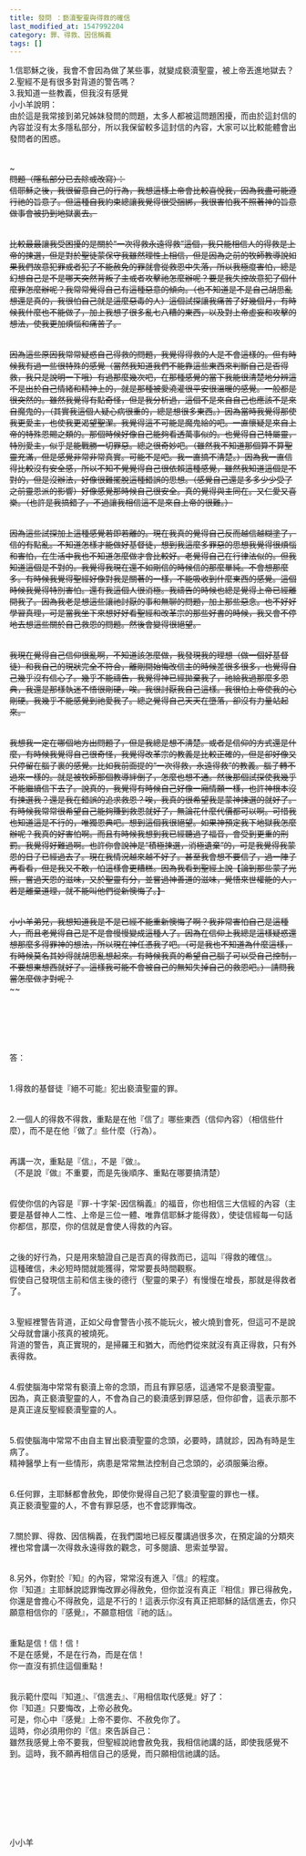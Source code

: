 ```yaml
---
title: 發問 ：褻瀆聖靈與得救的確信
last_modified_at: 1547992204
category: 罪、得救、因信稱義
tags: []
---
```


1.信耶穌之後，我會不會因為做了某些事，就變成褻瀆聖靈，被上帝丟進地獄去？<br>2.聖經不是有很多對背道的警告嗎？<br>3.我知道一些教義，但我沒有感覺<br><!--more-->小小羊說明：<br>由於這是我常接到弟兄姊妹發問的問題，太多人都被這問題困擾，而由於這封信的內容並沒有太多隱私部分，所以我保留較多這封信的內容，大家可以比較能體會出發問者的困惑。<br><br><br>~~~~~~~~~~~~~~~~~~~~~~~<br>問題（隱私部分已去除或改寫）：<br>信耶穌之後，我很留意自己的行為，我想這樣上帝會比較喜悅我，因為我盡可能遵行祂的旨意了。但這種自我約束總讓我覺得很受捆綁，我很害怕我不照著神的旨意做事會被扔到地獄裏去。<br><br><br>比較最最讓我受困擾的是關於“一次得救永遠得救”這個，我只能相信人的得救是上帝的揀選，但是對於聖徒蒙保守我雖然理性上相信，但是因為之前的牧師教導說如果我們故意犯罪或者犯了不能赦免的罪就會從救恩中失落，所以我極度害怕，總是幻想自己是不是哪天突然背叛了主或者攻擊祂怎麼辦呢？要是我失控故意犯了個什麼罪怎麼辦呢？我常常覺得自己有這種惡意的傾向。（也不知道是不是自己胡思亂想還是真的，我很怕自己就是這麼惡毒的人）這個試探讓我痛苦了好幾個月，有時候我什麼也不能做了，加上我想了很多亂七八糟的東西，以及對上帝虛妄和攻擊的想法，使我更加煩惱和痛苦了。<br><br><br>因為這些原因我常常疑惑自己得救的問題，我覺得得救的人是不會這樣的。但有時候我有過一些很特殊的感覺（當然我知道我們不能靠這些東西來判斷自己是否得救，我只是說明一下哦）有過那麼幾次吧，在那種感覺的當下我能很清楚地分辨這不是出於自己情緒和精神上的，就是那種被愛澆灌很平安很溫暖的感覺。一般都是很突然的。雖然我覺得有點奇怪，但是我分析過，這個不是來自自己也應該不是來自魔鬼的，（其實我這個人疑心病很重的，總是想很多東西。）因為當時我覺得那使我更愛主，也使我更渴望聖潔。我覺得這不可能是魔鬼給的吧。一直懷疑是來自上帝的特殊恩賜之類的。那個時候好像自己能夠看透萬事似的。也覺得自己特屬靈，特別愛主，似乎是能戰勝一切罪惡。總之很奇妙吧。（雖然我不知道那個算不算聖靈充滿，但是感覺非常非常真實。可能不是吧。我一直搞不清楚。）因為我一直信得比較沒有安全感，所以不知不覺覺得自己很依賴這種感覺，雖然我知道這個是不對的，但是沒辦法，好像很難擺脫這種錯誤的思想。（感覺自己還是多多少少受了之前靈恩派的影響）好像感覺那時候自己很安全。真的覺得與主同在。又仁愛又喜樂。（也許是我搞錯了，不過讓我相信這不是來自上帝的很難。）<br><br><br>因為這些試探加上這種感覺若即若離的。現在我真的覺得自己反而越信越糊塗了，信的有點亂。不知道怎樣才能做好基督徒，想到我這麼多罪惡的思想我覺得很煩惱和害怕，在生活中我也不知道怎麼做才會比較好。老覺得自己在行律法似的。但我知道這個是不對的。我覺得我現在還不如剛信的時候信的那麼單純。不會想那麼多。有時候我覺得聖經好像對我是關著的一樣，不能吸收到什麼東西的感覺。這個時候我覺得特別害怕。還有我這個人很消極。我禱告的時候也總是覺得上帝已經離開我了。因為我老是想這些讓祂討厭的事和無聊的問題，加上那些惡念。也不好好學習真理，可是當我坐下來想好好看聖經和改革宗的那些好書的時候，我又會不停地去想這些關於自己救恩的問題。然後會變得很絕望。<br><br><br>我現在覺得自己信仰很亂啊，不知道該怎麼做，我發現我的理想（做一個好基督徒）和我自己的現狀完全不符合，離剛開始悔改信主的時候差很多很多，也覺得自己幾乎沒有信心了。幾乎不能禱告，我覺得神已經拋棄我了，祂給我過那麼多恩典，我還是那樣執迷不悟很剛硬，唉。我很討厭我自己這樣。我很怕上帝使我的心剛硬。我幾乎不能感覺到祂愛我了。總之覺得自己天天在墮落，卻沒有力量站起來。<br><br><br>我想我一定在哪個地方出問題了，但是我總是想不清楚。或者是信仰的方式還是什麼，有時候我覺得自己很奇怪，我覺得改革宗的教義是比較正確的，但是卻好像又只停留在腦子裏的感覺。比如我前面提的“一次得救，永遠得救”的教義。腦子轉不過來一樣的。就是被牧師那個教導絆倒了，怎麼也想不通。然後那個試探使我幾乎不能繼續信下去了。說真的，我覺得有時候自己好像一廂情願一樣，也許神根本沒有揀選我？還是我在錯誤的追求救恩？唉，我真的很希望我是蒙神揀選的就好了。有時候我常常很希望自己能夠賺到救恩就好了，無論花什麼代價都可以啊。可惜我也知道這是不行的，唯獨恩典吧。想到這個我很絕望。如果神預定我下地獄我怎麼辦呢？我真的好害怕啊。而且有時候我想到我已經聽過了福音，會受到更重的刑罰。我覺得好難過啊。也許你會說神是“積極揀選，消極遺棄”的，可是我覺得我蒙恩的日子已經過去了。現在我情況越來越不好了。甚至我會想不要信了，過一陣子再看看，但是我又不敢，怕這樣會更糟糕。因為我看到聖經上說【論到那些蒙了光照，嘗過天恩的滋味，又於聖靈有分，並嘗過神善道的滋味，覺悟來世權能的人，若是離棄道理，就不能叫他們從新懊悔了。】<br><br><br>小小羊弟兄，我想知道我是不是已經不能重新懊悔了啊？我非常害怕自己是這種人，而且老覺得自己是不是會慢慢變成這種人了。因為在信仰上我總是這樣疑惑還想那麼多得罪神的想法，所以現在神任憑我了吧。（可是我也不知道為什麼這樣，有時候莫名其妙得就胡思亂想起來。有時候我真的希望自己腦子可以受自己控制，不要想東想西就好了。這樣我可能不會被自己的無知失掉自己的救恩吧。） 請問我當怎麼做才對呢？ <br>~~~~~~~~~~~~~~~~~~~~~~~~<br><br><br><br><br><br><br>答：<br><br> <br>1.得救的基督徒『絕不可能』犯出褻瀆聖靈的罪。<br><br> <br>2.一個人的得救不得救，重點是在他『信了』哪些東西（信仰內容）（相信些什麼），而不是在他『做了』些什麼（行為）。<br><br><br>再講一次，重點是『信』，不是『做』。<br>（不是說『做』不重要，而是先後順序、重點在哪要搞清楚）<br><br><br>假使你信的內容是『罪-十字架-因信稱義』的福音，你也相信三大信經的內容（主要是基督神人二性、上帝是三位一體、唯靠信耶穌才能得救），使徒信經每一句話你都信，那麼，你的信就是會使人得救的內容。<br> <br><br>之後的好行為，只是用來驗證自己是否真的得救而已，這叫『得救的確信』。<br>這種確信，未必短時間就能獲得，常常要長時間觀察。<br>假使自己發現信主前和信主後的德行（聖靈的果子）有慢慢在增長，那就是得救者了。<br> <br><br>3.聖經裡警告背道，正如父母會警告小孩不能玩火，被火燒到會死，但這可不是說父母就會讓小孩真的被燒死。<br>背道的警告，真正實現的，是掃羅王和猶大，而他們從來就沒有真正得救，只有外表得救。<br> <br><br>4.假使腦海中常常有褻瀆上帝的念頭，而且有罪惡感，這通常不是褻瀆聖靈。<br>因為，真正褻瀆聖靈的人，不會為自己的褻瀆感到罪惡感，但你卻會，這表示那不是真正違反聖經褻瀆聖靈的人。<br> <br><br>5.假使腦海中常常不由自主冒出褻瀆聖靈的念頭，必要時，請就診，因為有時是生病了。<br>精神醫學上有一些情形，病患是常常無法控制自己念頭的，必須服藥治療。<br> <br><br>6.任何罪，主耶穌都會赦免，即使你覺得自己犯了褻瀆聖靈的罪也一樣。<br>真正褻瀆聖靈的人，不會有罪惡感，也不會認罪悔改。<br> <br> <br>7.關於罪、得救、因信稱義，在我們園地已經反覆講過很多次，在預定論的分類夾裡也常會講一次得救永遠得救的觀念，可多閱讀、思索並學習。<br> <br><br>8.另外，你對於『知』的內容，常常沒有進入『信』的程度。<br>你『知道』主耶穌說認罪悔改罪必得赦免，但你並沒有真正『相信』罪已得赦免，你還是會擔心不得赦免，這是不行的！這表示你沒有真正把耶穌的話信進去，你只願意相信你的『感覺』，不願意相信『祂的話』。<br> <br><br>重點是信！信！信！<br>不是在感覺，不是在行為，而是在信！<br>你一直沒有抓住這個重點！<br><br> <br>我示範什麼叫『知道』、『信進去』、『用相信取代感覺』好了：<br>你『知道』只要悔改，上帝必赦免。<br>可是，你心中『感覺』上帝不要你、不赦免你了。 <br>這時，你必須用你的『信』來告訴自己：<br>雖然我感覺上帝不要我，但聖經說祂會赦免我，我相信祂講的話，即使我感覺不到。這時，我不願再相信自己的感覺，而只願相信祂講的話。<br><br><br> <br> <br> <br> <br><br><br>小小羊<br><br><br><br><br><br><br>
